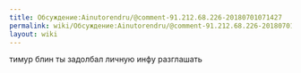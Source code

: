 ```yaml
---
title: Обсуждение:Ainutorendru/@comment-91.212.68.226-20180701071427
permalink: wiki/Обсуждение:Ainutorendru/@comment-91.212.68.226-20180701071427/
layout: wiki
---
```


тимур блин ты задолбал личную инфу разглашать 

